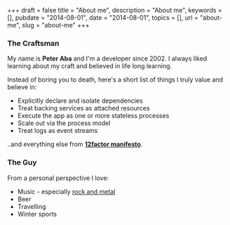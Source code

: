 +++
draft = false
title = "About me",
description = "About me",
keywords = [],
pubdate = "2014-08-01",
date = "2014-08-01",
topics = [],
url = "about-me",
slug = "about-me"
+++
### The Craftsman ###

My name is **Peter Aba** and I'm a developer since 2002. I always liked learning about my craft and believed in life long learning. 

Instead of boring you to death, here's a short list of things I truly value and believe in:

  * Explicitly declare and isolate dependencies
  * Treat backing services as attached resources
  * Execute the app as one or more stateless processes
  * Scale out via the process model
  * Treat logs as event streams

..and everything else from **[12factor manifesto](http://12factor.net/)**.

### The Guy ###

From a personal perspective I love:

   * Music - especially <a href="http://peethallgatzene.tumblr.com" target="_blank">rock and metal</a>
   * Beer
   * Travelling
   * Winter sports

